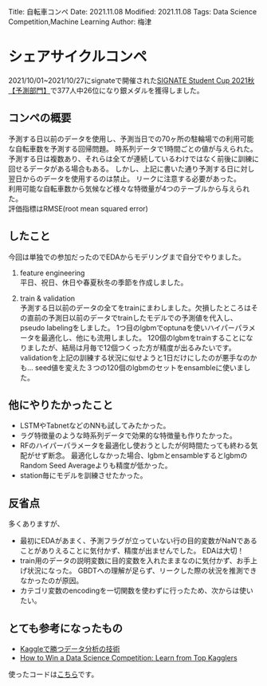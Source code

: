 Title: 自転車コンペ
Date: 2021.11.08
Modified: 2021.11.08
Tags: Data Science Competition,Machine Learning
Author: 梅津

# シェアサイクルコンペ
2021/10/01~2021/10/27にsignateで開催された[SIGNATE Student Cup 2021秋【予測部門】](https://signate.jp/competitions/550)で377人中26位になり銀メダルを獲得しました。

## コンペの概要
予測する日以前のデータを使用し、予測当日での70ヶ所の駐輪場での利用可能な自転車数を予測する回帰問題。
時系列データで1時間ごとの値が与えられた。  
予測する日は複数あり、それらは全てが連続しているわけではなく前後に訓練に回せるデータがある場合もある。
しかし、上記に書いた通り予測する日に対し翌日からのデータを使用するのは禁止。
リークに注意する必要があった。  
利用可能な自転車数から気候など様々な特徴量が4つのテーブルから与えられた。  
評価指標はRMSE(root mean squared error)

## したこと
今回は単独での参加だったのでEDAからモデリングまで自分でやりました。

1. feature engineering  
平日、祝日、休日や春夏秋冬の季節を作成しました。

2. train & validation  
予測する日以前のデータの全てをtrainにまわしました。欠損したところはその直前の予測日以前のデータでtrainしたモデルでの予測値を代入し、pseudo labelingをしました。
1つ目のlgbmでoptunaを使いハイパーパラメータを最適化し、他にも流用しました。
120個のlgbmをtrainすることになりましたが、結局は月毎で12個つくった方が精度が出るみたいです。
validationを上記の訓練する状況に似せようと1日だけにしたのが悪手なのかも...
seed値を変えた３つの120個のlgbmのセットをensambleに使いました。

## 他にやりたかったこと
- LSTMやTabnetなどのNNも試してみたかった。
- ラグ特徴量のような時系列データで効果的な特徴量も作りたかった。
- RFのハイパーパラメータを最適化し使おうとしたが何時間たっても終わる気配がせず断念。
最適化しなかった場合、lgbmとensambleするとlgbmのRandom Seed Averageよりも精度が低かった。
- station毎にモデルを訓練させたかった。

## 反省点
多くありますが、

- 最初にEDAがあまく、予測フラグが立っていない行の目的変数がNaNであることがありえることに気付かず、精度が出ませんでした。
EDAは大切！  
- train用のデータの説明変数に目的変数を入れたままなのに気付かず、お手上げ状況になった。
GBDTへの理解が足らず、リークした際の状況を推測できなかったのが原因。  
- カテゴリ変数のencodingを一切関数を使わずに行ったため、次からは使いたい。

## とても参考になったもの
- [Kaggleで勝つデータ分析の技術](https://www.amazon.co.jp/Kaggle%E3%81%A7%E5%8B%9D%E3%81%A4%E3%83%87%E3%83%BC%E3%82%BF%E5%88%86%E6%9E%90%E3%81%AE%E6%8A%80%E8%A1%93-%E9%96%80%E8%84%87-%E5%A4%A7%E8%BC%94/dp/4297108437/)
- [How to Win a Data Science Competition: Learn from Top Kagglers](https://www.coursera.org/learn/competitive-data-science)

使ったコードは[こちら](https://github.com/yumezu121/signate_bikes/tree/main)です。
